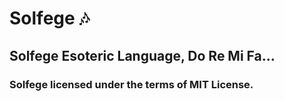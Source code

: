 # Solfege 🎶
## Solfege Esoteric Language, Do Re Mi Fa...


### Solfege licensed under the terms of MIT License.
